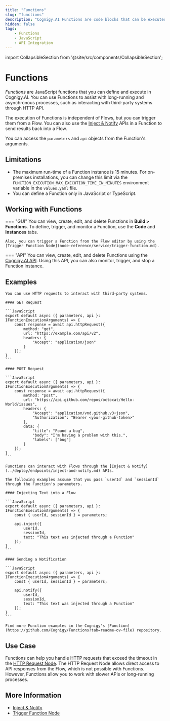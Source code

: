```yaml
---
title: "Functions"
slug: "functions"
description: "Cognigy.AI Functions are code blocks that can be executed within your Cognigy.AI installation and assist you with long-running asynchronous processes, such as interacting with third-party systems through HTTP API."
hidden: false
tags: 
    - Functions
    - JavaScript
    - API Integration
---
```

import CollapsibleSection from '@site/src/components/CollapsibleSection';


# Functions

_Functions_ are JavaScript functions that you can define and execute in Cognigy.AI. You can use Functions to assist with long-running and asynchronous processes, such as interacting with third-party systems through HTTP API.

The execution of Functions is independent of Flows, but you can trigger them from a Flow. You can also use the [Inject & Notify](../deploy/endpoints/inject-and-notify.md) APIs in a Function to send results back into a Flow.

You can access the `parameters` and `api` objects from the Function's arguments.

## Limitations

- The maximum run-time of a Function instance is 15 minutes. For on-premises installations, you can change this limit via the `FUNCTION_EXECUTION_MAX_EXECUTION_TIME_IN_MINUTES` environment variable in the `values.yaml` file.
- You can define a Function only in JavaScript or TypeScript.

## Working with Functions

=== "GUI"
    You can view, create, edit, and delete Functions in **Build > Functions**. To define, trigger, and monitor a Function, use the **Code** and **Instances** tabs.

    Also, you can trigger a Function from the Flow editor by using the [Trigger Function Node](node-reference/service/trigger-function.md).

=== "API"
    You can view, create, edit, and delete Functions using the [Cognigy.AI API](https://api-trial.cognigy.ai/openapi#tag--Functions-v2.0). Using this API, you can also monitor, trigger, and stop a Function instance.

## Examples

<CollapsibleSection title="Interact with Third-Party Systems">

    You can use HTTP requests to interact with third-party systems.
    
    #### GET Request
    
    ```JavaScript
    export default async ({ parameters, api }: IFunctionExecutionArguments) => {
        const response = await api.httpRequest({
            method: "get",
            url: "https://example.com/api/v2",
            headers: {
                "Accept": "application/json"
            }
        });
    }
    ```
    
    #### POST Request
    
    ```JavaScript
    export default async ({ parameters, api }: IFunctionExecutionArguments) => {
        const response = await api.httpRequest({
            method: "post",
            url: "https://api.github.com/repos/octocat/Hello-World/issues",
            headers: {
                "Accept": "application/vnd.github.v3+json",
                "Authorization": "Bearer <your-github-token>"
            },
            data: {
                "title": "Found a bug",
                "body": "I'm having a problem with this.",
                "labels": ["bug"]
            }
        });
    }
    ```
    

</CollapsibleSection>


<CollapsibleSection title="Interact with Flows">

    Functions can interact with Flows through the [Inject & Notify](../deploy/endpoints/inject-and-notify.md) APIs.
    
    The following examples assume that you pass `userId` and `sessionId` through the Function's parameters.
    
    #### Injecting Text into a Flow
    
    ```JavaScript
    export default async ({ parameters, api }: IFunctionExecutionArguments) => {
        const { userId, sessionId } = parameters;
    
        api.inject({
            userId,
            sessionId,
            text: "This text was injected through a Function"
        });
    }
    ```
    
    #### Sending a Notification
    
    ```JavaScript
    export default async ({ parameters, api }: IFunctionExecutionArguments) => {
        const { userId, sessionId } = parameters;
    
        api.notify({
            userId,
            sessionId,
            text: "This text was injected through a Function"
        });
    }
    ```
    
    Find more Function examples in the Cognigy's [Function](https://github.com/Cognigy/Functions?tab=readme-ov-file) repository.
    

</CollapsibleSection>


## Use Case

Functions can help you handle HTTP requests that exceed the timeout in the [HTTP Request Node](../../ai/build/node-reference/service/http-request.md). The HTTP Request Node allows direct access to API responses from the Flow, which is not possible with Functions. However, Functions allow you to work with slower APIs or long-running processes.

## More Information

- [Inject & Notify](../deploy/endpoints/inject-and-notify.md)
- [Trigger Function Node](node-reference/service/trigger-function.md)

<!--

Cognigy Functions are a big leap forward when it comes to running asynchronous code in the background. 
Functions allow you to schedule long-running code (e.g. 10 minutes!) in the background. 
Functions can be triggered and started via our [RESTful API](https://api-trial.cognigy.ai/openapi) or from within your Flows. Your code in Functions will be executed in a save containment and can inject results back into your users' conversational sessions. 

**Cognigy Functions** improves the AI solution and enables you to create asynchronous solutions in addition to the Cognigy Flows feature, which creates synchronous solutions. 

As soon as you e.g. have to start a polling job on a third-party system (e.g. an RPA tool), you need an application that can poll the external system and then use Cognigy **inject/notify API** to resolve with some data.

Cognigy Functions provides a tool for you that can be used to implement operations like this and e.g. kick-off a polling job.

Cognigy Functions are a way for you to implement long-running custom-code which can be started from within a Flow but is not limited to the execution time of such. It can interact with third-party platforms and APIs. Cognigy Functions can be started using some **Trigger**, will then be executed and can "report" their status back into a Flow using inject/notify.

Good examples for a Cognigy function are:

•	you want to start polling a third-party system for updates, e.g. while you integrate your bots with something like an RPC tool.
•	you want to execute complex code in an asynchronous way without your Flows being slow.
•	you have code that runs for quite some time, e.g. 10 minutes—without actually being responsible to run/host the code.

-->